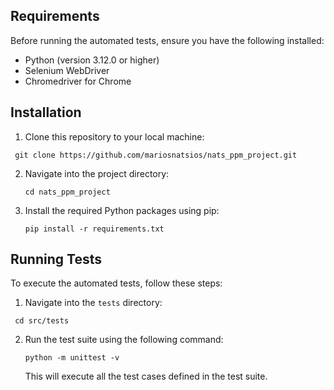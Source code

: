 Requirements
------------------------
Before running the automated tests, ensure you have the following installed:

- Python (version 3.12.0 or higher)
- Selenium WebDriver
- Chromedriver for Chrome

Installation
-------------------------
1. Clone this repository to your local machine:
  ````````````````````````````````````````````````````
   git clone https://github.com/mariosnatsios/nats_ppm_project.git
  `````````````````````````````````````````````````````
2. Navigate into the project directory:
   ```````````````````
   cd nats_ppm_project
   ```````````````````
3. Install the required Python packages using pip:
   `````````````````````````````````
   pip install -r requirements.txt
   `````````````````````````````````

Running Tests
---------------
To execute the automated tests, follow these steps:

1. Navigate into the `tests` directory:
  `````````````
   cd src/tests
  `````````````
2. Run the test suite using the following command:
   ``````````````````````
   python -m unittest -v
   ``````````````````````
   This will execute all the test cases defined in the test suite.








   
